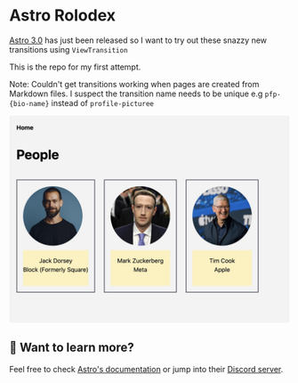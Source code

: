 # Astro Rolodex

[Astro 3.0](https://astro.build/blog/astro-3/) has just been released so I want to try out these snazzy new transitions using `ViewTransition`

This is the repo for my first attempt.

Note: Couldn't get transitions working when pages are created from Markdown files. I suspect the transition name needs to be unique e.g `pfp-{bio-name}` instead of `profile-picturee`

![Screenshot of the initial start of Rolodex](public/rolodex-readme.jpeg)

## 👀 Want to learn more?

Feel free to check [Astro's documentation](https://docs.astro.build) or jump into their [Discord server](https://astro.build/chat).
